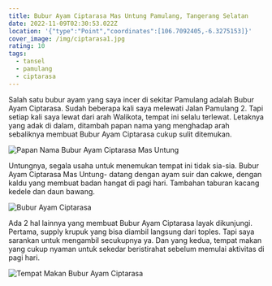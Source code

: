 ```yaml
---
title: Bubur Ayam Ciptarasa Mas Untung Pamulang, Tangerang Selatan
date: 2022-11-09T02:30:53.022Z
location: '{"type":"Point","coordinates":[106.7092405,-6.3275153]}'
cover_image: /img/ciptarasa1.jpg
rating: 10
tags:
  - tansel
  - pamulang
  - ciptarasa
---
```

Salah satu bubur ayam yang saya incer di sekitar Pamulang adalah Bubur Ayam Ciptarasa. Sudah beberapa kali saya melewati Jalan Pamulang 2. Tapi setiap kali saya lewat dari arah Walikota, tempat ini selalu terlewat. Letaknya yang adak di dalam, ditambah papan nama yang menghadap arah sebaliknya membuat Bubur Ayam Ciptarasa cukup sulit ditemukan.

![Papan Nama Bubur Ayam Ciptarasa Mas Untung](/img/ciptarasa2.jpg "Papan Nama Bubur Ayam Ciptarasa Mas Untung")

Untungnya, segala usaha untuk menemukan tempat ini tidak sia-sia. Bubur Ayam Ciptarasa Mas Untung- datang dengan ayam suir dan cakwe, dengan kaldu yang membuat badan hangat di pagi hari. Tambahan taburan kacang kedele dan daun bawang.

![Bubur Ayam Ciptarasa](/img/ciptarasa4.jpg "Tampilan Bubur Ayam Ciptarasa")

Ada 2 hal lainnya yang membuat Bubur Ayam Ciptarasa layak dikunjungi. Pertama, supply krupuk yang bisa diambil langsung dari toples. Tapi saya sarankan untuk mengambil secukupnya ya. Dan yang kedua, tempat makan yang cukup nyaman untuk sekedar beristirahat sebelum memulai aktivitas di pagi hari.

![Tempat Makan Bubur Ayam Ciptarasa](/img/ciptarasa3.jpg "Tempat Makan Bubur Ayam Ciptarasa")